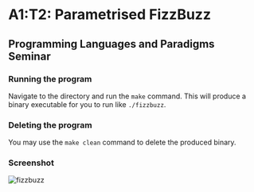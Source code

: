 
# A1:T2: Parametrised FizzBuzz

## Programming Languages and Paradigms Seminar

### Running the program

Navigate to the directory and run the `make` command. This will produce a
binary executable for you to run like `./fizzbuzz`.  

### Deleting the program  

You may use the `make clean` command to delete the produced binary.  

### Screenshot

![fizzbuzz](./img/fizzbuzz.png)

